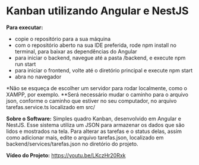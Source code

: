 
Kanban utilizando Angular e NestJS
===========================================
**Para executar:**
- copie o repositório para a sua máquina
- com o repositório aberto na sua IDE preferida, rode npm install no terminal, para baixar as dependências do Angular
- para iniciar o backend, navegue até a pasta /backend, e execute npm run start
- para iniciar o frontend, volte até o diretório principal e execute npm start
- abra no navegador
  
*Não se esqueça de escolher um servidor para rodar localmente, como o XAMPP, por exemplo.
**Será necessário mudar o caminho para o arquivo json, conforme o caminho que estiver no seu computador, no arquivo tarefas.service.ts localizado em src/

**Sobre o Software:**
Simples quadro Kanban, desenvolvido em Angular e NestJS. 
Esse sistema utiliza um JSON para armazenar os dados que são lidos e mostrados na tela. 
Para alterar as tarefas e o status delas, assim como adicionar mais, edite o arquivo tarefas.json, localizado em backend/services/tarefas.json no diretório do projeto.
  
**Vídeo do Projeto:**
https://youtu.be/LKczHr20Rxk


